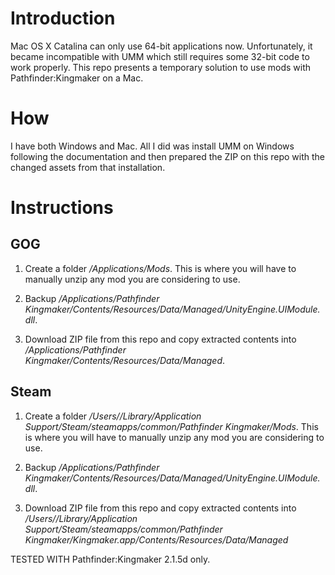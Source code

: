 # Introduction

Mac OS X Catalina can only use 64-bit applications now. Unfortunately, it became incompatible with UMM which still requires some 32-bit code to work properly. This repo presents a temporary solution to use mods with Pathfinder:Kingmaker on a Mac.

# How

I have both Windows and Mac. All I did was install UMM on Windows following the documentation and then prepared the ZIP on this repo with the changed assets from that installation.

# Instructions

## GOG

1. Create a folder */Applications/Mods*. This is where you will have to manually unzip any mod you are considering to use.

2. Backup */Applications/Pathfinder Kingmaker/Contents/Resources/Data/Managed/UnityEngine.UIModule.dll*.

3. Download ZIP file from this repo and copy extracted contents into */Applications/Pathfinder Kingmaker/Contents/Resources/Data/Managed*.

## Steam

1. Create a folder */Users//Library/Application Support/Steam/steamapps/common/Pathfinder Kingmaker/Mods*. This is where you will have to manually unzip any mod you are considering to use.

2. Backup */Applications/Pathfinder Kingmaker/Contents/Resources/Data/Managed/UnityEngine.UIModule.dll*.

3. Download ZIP file from this repo and copy extracted contents into */Users//Library/Application Support/Steam/steamapps/common/Pathfinder Kingmaker/Kingmaker.app/Contents/Resources/Data/Managed*

TESTED WITH Pathfinder:Kingmaker 2.1.5d only.
